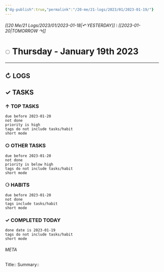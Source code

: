 ```yaml
---
{"dg-publish":true,"permalink":"/20-me/21-logs/2023/01/2023-01-19/"}
---
```


###### [[20 Me/21 Logs/2023/01/2023-01-18\|↶ YESTERDAY]] ⁝ [[2023-01-20\|TOMORROW ↷]]
# ◌ Thursday - January 19th 2023
---
## ↻ LOGS

## ✓ TASKS

###  ↑ TOP TASKS
```tasks
due before 2023-01-20
not done
priority is high
tags do not include tasks/habit
short mode
```

### ○ OTHER TASKS
```tasks
due before 2023-01-20
not done
priority is below high
tags do not include tasks/habit
short mode
```

### ⚆ HABITS
```tasks
due before 2023-01-20
not done
tags include tasks/habit
short mode
```

### ✓ COMPLETED TODAY
```tasks
done date is 2023-01-19
tags do not include tasks/habit
short mode
```





###### META
Title:: 
Summary:: 


